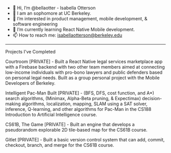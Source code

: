 - 👋 Hi, I’m @bellaotter - Isabella Otterson
- 💞️ I am an sophomore at UC Berkeley.
- 👀 I’m interested in product management, mobile development, & software engineering
- 🌱 I’m currently learning React Native Mobile development.
- 📫 How to reach me: isabellaotterson@berkeley.edu

---
Projects I've Completed 

Courtroom [PRIVATE] - 
Built a React Native legal services marketplace app with a Firebase backend with two other team members aimed at connecting low-income individuals with pro-bono lawyers and public defenders based on personal legal needs. Built as a group personal project with the Mobile Developers of Berkeley.

Intelligent Pac-Man Built [PRIVATE] - 
(BFS, DFS, cost function, and A*) search algorithms, (Minimax, Alpha-Beta pruning, & Expectimax) decision-making algorithms, localization, mapping, SLAM using a SAT solver, inference, Q-learning, and other algorithms for Pac-Man in the CS188 Introduction to Artificial Intelligence course.

CS61B, The Game [PRIVATE] - 
Built an engine that develops a pseudorandom explorable 2D tile-based map for the CS61B course.

Gitlet [PRIVATE] - 
Built a basic version control system that can add, commit, checkout, branch, and merge for the CS61B course.

